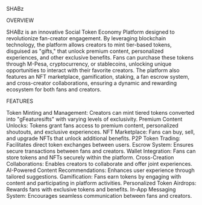 SHABz 

OVERVIEW

SHABz is an innovative Social Token Economy Platform designed to revolutionize fan-creator engagement. By leveraging blockchain technology, the platform allows creators to mint tier-based tokens, disguised as "gifts," that unlock premium content, personalized experiences, and other exclusive benefits. Fans can purchase these tokens through M-Pesa, cryptocurrency, or stablecoins, unlocking unique opportunities to interact with their favorite creators. The platform also features an NFT marketplace, gamification, staking, a fan escrow system, and cross-creator collaborations, ensuring a dynamic and rewarding ecosystem for both fans and creators.

FEATURES

Token Minting and Management: Creators can mint tiered tokens converted into "gFeaturesifts" with varying levels of exclusivity.
Premium Content Unlocks: Tokens grant fans access to premium content, personalized shoutouts, and exclusive experiences.
NFT Marketplace: Fans can buy, sell, and upgrade NFTs that unlock additional benefits.
P2P Token Trading: Facilitates direct token exchanges between users.
Escrow System: Ensures secure transactions between fans and creators.
Wallet Integration: Fans can store tokens and NFTs securely within the platform.
Cross-Creation Collaborations: Enables creators to collaborate and offer joint experiences.
AI-Powered Content Recommendations: Enhances user experience through tailored suggestions.
Gamification: Fans earn tokens by engaging with content and participating in platform activities.
Personalized Token Airdrops: Rewards fans with exclusive tokens and benefits.
In-App Messaging System: Encourages seamless communication between fans and creators.
